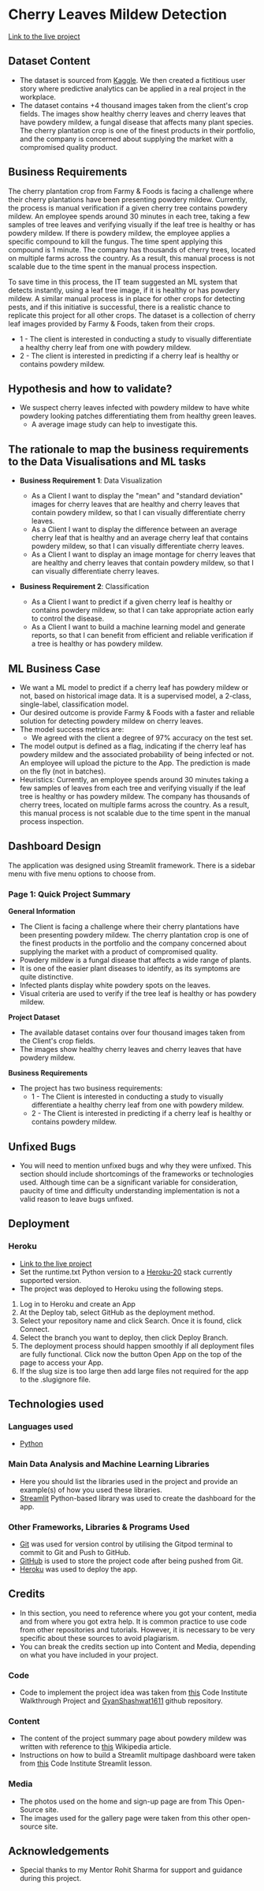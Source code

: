 # Cherry Leaves Mildew Detection

[Link to the live project](https://ip-cherry-mildew-detection-e596dcba871a.herokuapp.com/)

## Dataset Content
* The dataset is sourced from [Kaggle](https://www.kaggle.com/codeinstitute/cherry-leaves). We then created a fictitious user story where predictive analytics can be applied in a real project in the workplace.
* The dataset contains +4 thousand images taken from the client's crop fields. The images show healthy cherry leaves and cherry leaves that have powdery mildew, a fungal disease that affects many plant species. The cherry plantation crop is one of the finest products in their portfolio, and the company is concerned about supplying the market with a compromised quality product.



## Business Requirements
The cherry plantation crop from Farmy & Foods is facing a challenge where their cherry plantations have been presenting powdery mildew. Currently, the process is manual verification if a given cherry tree contains powdery mildew. An employee spends around 30 minutes in each tree, taking a few samples of tree leaves and verifying visually if the leaf tree is healthy or has powdery mildew. If there is powdery mildew, the employee applies a specific compound to kill the fungus. The time spent applying this compound is 1 minute.  The company has thousands of cherry trees, located on multiple farms across the country. As a result, this manual process is not scalable due to the time spent in the manual process inspection.

To save time in this process, the IT team suggested an ML system that detects instantly, using a leaf tree image, if it is healthy or has powdery mildew. A similar manual process is in place for other crops for detecting pests, and if this initiative is successful, there is a realistic chance to replicate this project for all other crops. The dataset is a collection of cherry leaf images provided by Farmy & Foods, taken from their crops.


* 1 - The client is interested in conducting a study to visually differentiate a healthy cherry leaf from one with powdery mildew.
* 2 - The client is interested in predicting if a cherry leaf is healthy or contains powdery mildew.


## Hypothesis and how to validate?
* We suspect cherry leaves infected with powdery mildew to have white powdery looking patches differentiating them from healthy green leaves. 
  * A average image study can help to investigate this.


## The rationale to map the business requirements to the Data Visualisations and ML tasks

* **Business Requirement 1**: Data Visualization 
	* As a Client I want to display the "mean" and "standard deviation" images for cherry leaves that are healthy and cherry leaves that contain powdery mildew, so that I can visually differentiate cherry leaves.
	* As a Client I want to display the difference between an average cherry leaf that is healthy and an average cherry leaf that contains powdery mildew, so that I can visually differentiate cherry leaves.
	* As a Client I want to display an image montage for cherry leaves that are healthy and cherry leaves that contain powdery mildew, so that I can visually differentiate cherry leaves.

* **Business Requirement 2**:  Classification
	* As a Client I want to predict if a given cherry leaf is healthy or contains powdery mildew, so that I can take appropriate action early to control the disease.
	* As a Client I want to build a machine learning model and generate reports, so that I can benefit from efficient and reliable verification if a tree is healthy or has powdery mildew.


## ML Business Case
* We want a ML model to predict if a cherry leaf has powdery mildew or not, based on historical image data. It is a supervised model, a 2-class, single-label, classification model.
* Our  desired outcome is provide Farmy & Foods with a faster and reliable solution for detecting powdery mildew on cherry leaves.
* The model success metrics are:
	* We agreed with the client a degree of 97% accuracy on the test set.
* The model output is defined as a flag, indicating if the cherry leaf has powdery mildew and the associated probability of being infected or not. An employee will upload the picture to the App. The prediction is made on the fly (not in batches).
* Heuristics: Currently, an employee spends around 30 minutes taking a few samples of leaves from each tree and verifying visually if the leaf tree is healthy or has powdery mildew. The company has thousands of cherry trees, located on multiple farms across the country. As a result, this manual process is not scalable due to the time spent in the manual process inspection.



## Dashboard Design

The application was designed using Streamlit framework. There is a sidebar menu with five menu options to choose from.

### Page 1: Quick Project Summary

**General Information**

* The Client is facing a challenge where their cherry plantations have been presenting powdery mildew. The cherry plantation crop is one of the finest products in the portfolio and the company concerned about supplying the market with a product of compromised quality.
* Powdery mildew is a fungal disease that affects a wide range of plants.
* It is one of the easier plant diseases to identify, as its symptoms are quite distinctive.
* Infected plants display white powdery spots on the leaves.
* Visual criteria are used to verify if the tree leaf is healthy or has powdery mildew.



**Project Dataset**
* The available dataset contains over four thousand images taken from the Client's crop fields.
* The images show healthy cherry leaves and cherry leaves that have powdery mildew.

**Business Requirements**
* The project has two business requirements:
    * 1 - The Client is interested in conducting a study to visually differentiate a healthy cherry leaf from one with powdery mildew.
    * 2 - The Client is interested in predicting if a cherry leaf is healthy or contains powdery mildew.

## Unfixed Bugs
* You will need to mention unfixed bugs and why they were unfixed. This section should include shortcomings of the frameworks or technologies used. Although time can be a significant variable for consideration, paucity of time and difficulty understanding implementation is not a valid reason to leave bugs unfixed.

## Deployment
### Heroku

* [Link to the live project](https://ip-cherry-mildew-detection-e596dcba871a.herokuapp.com/)
* Set the runtime.txt Python version to a [Heroku-20](https://devcenter.heroku.com/articles/python-support#supported-runtimes) stack currently supported version.
* The project was deployed to Heroku using the following steps.

1. Log in to Heroku and create an App
2. At the Deploy tab, select GitHub as the deployment method.
3. Select your repository name and click Search. Once it is found, click Connect.
4. Select the branch you want to deploy, then click Deploy Branch.
5. The deployment process should happen smoothly if all deployment files are fully functional. Click now the button Open App on the top of the page to access your App.
6. If the slug size is too large then add large files not required for the app to the .slugignore file. 


## Technologies used

### Languages used

* [Python](https://en.wikipedia.org/wiki/Python_(programming_language))

### Main Data Analysis and Machine Learning Libraries
* Here you should list the libraries used in the project and provide an example(s) of how you used these libraries.
* [Streamlit](https://streamlit.io/) Python-based library was used to create the dashboard for the app.

### Other Frameworks, Libraries & Programs Used
* [Git](https://git-scm.com/) was used for version control by utilising the Gitpod terminal to commit to Git and Push to GitHub.
* [GitHub](https://github.com/) is used to store the project code after being pushed from Git.
* [Heroku](https://www.heroku.com/about) was used to deploy the app. 

## Credits 

* In this section, you need to reference where you got your content, media and from where you got extra help. It is common practice to use code from other repositories and tutorials. However, it is necessary to be very specific about these sources to avoid plagiarism. 
* You can break the credits section up into Content and Media, depending on what you have included in your project.

### Code

- Code to implement the project idea was taken from [this](https://github.com/Code-Institute-Org/WalkthroughProject01) Code Institute Walkthrough Project and [GyanShashwat1611](https://github.com/GyanShashwat1611/WalkthroughProject01/) github repository.

### Content 

- The content of the project summary page about powdery mildew was written with reference to [this](https://en.wikipedia.org/wiki/Powdery_mildew) Wikipedia article.
- Instructions on how to build a Streamlit multipage dashboard were taken from [this](https://learn.codeinstitute.net/courses/course-v1:code_institute+CI_DA_ML+2021_Q4/courseware/d186ae95191f48e9a2151559c7e6f85d/fc2f9892cfa44eee9cc8bf585c21df88/4?activate_block_id=block-v1%3Acode_institute%2BCI_DA_ML%2B2021_Q4%2Btype%40vertical%2Bblock%407636b337caeb4035bd7b5568404802f6) Code Institute Streamlit lesson.

### Media

- The photos used on the home and sign-up page are from This Open-Source site.
- The images used for the gallery page were taken from this other open-source site.



## Acknowledgements
* Special thanks to my Mentor Rohit Sharma for support and guidance during this project.

